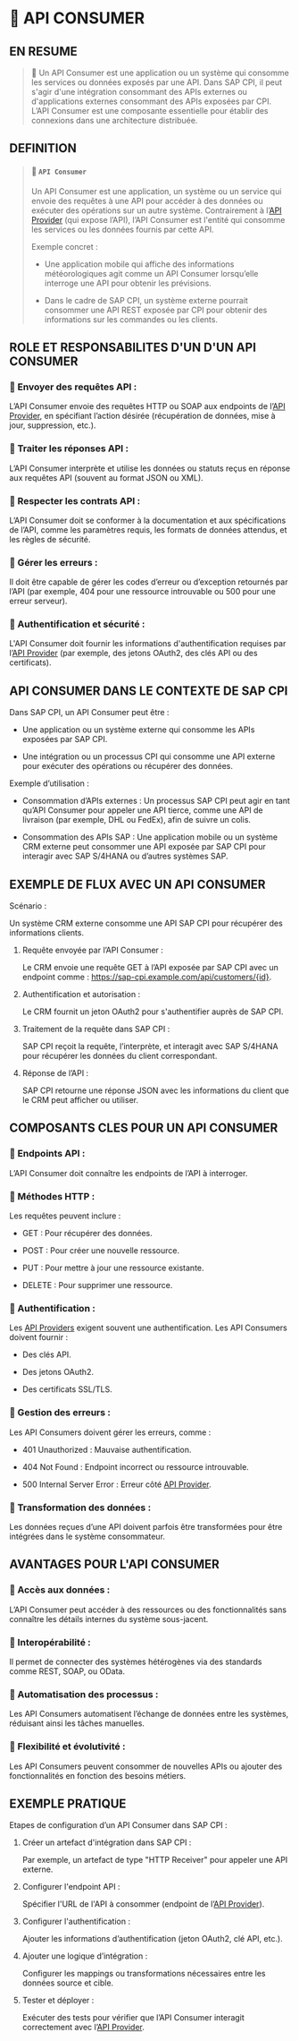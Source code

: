 # 🌸 API CONSUMER

## EN RESUME

> 🌺 Un API Consumer est une application ou un système qui consomme les services ou données exposés par une API. Dans SAP CPI, il peut s'agir d'une intégration consommant des APIs externes ou d'applications externes consommant des APIs exposées par CPI. L’API Consumer est une composante essentielle pour établir des connexions dans une architecture distribuée.

## DEFINITION

> #### 🍧 `API Consumer`
>
> Un API Consumer est une application, un système ou un service qui envoie des requêtes à une API pour accéder à des données ou exécuter des opérations sur un autre système. Contrairement à l’[API Provider](../☼%20UNIT%200%20-%20Lexicon/♠%20API%20Provider.md) (qui expose l’API), l’API Consumer est l'entité qui consomme les services ou les données fournis par cette API.
>
> Exemple concret :
>
> - Une application mobile qui affiche des informations météorologiques agit comme un API Consumer lorsqu’elle interroge une API pour obtenir les prévisions.
>
> - Dans le cadre de SAP CPI, un système externe pourrait consommer une API REST exposée par CPI pour obtenir des informations sur les commandes ou les clients.

## ROLE ET RESPONSABILITES D'UN D'UN API CONSUMER

### 💮 Envoyer des requêtes API :

L’API Consumer envoie des requêtes HTTP ou SOAP aux endpoints de l’[API Provider](../☼%20UNIT%200%20-%20Lexicon/♠%20API%20Provider.md), en spécifiant l’action désirée (récupération de données, mise à jour, suppression, etc.).

### 💮 Traiter les réponses API :

L’API Consumer interprète et utilise les données ou statuts reçus en réponse aux requêtes API (souvent au format JSON ou XML).

### 💮 Respecter les contrats API :

L’API Consumer doit se conformer à la documentation et aux spécifications de l’API, comme les paramètres requis, les formats de données attendus, et les règles de sécurité.

### 💮 Gérer les erreurs :

Il doit être capable de gérer les codes d’erreur ou d’exception retournés par l’API (par exemple, 404 pour une ressource introuvable ou 500 pour une erreur serveur).

### 💮 Authentification et sécurité :

L'API Consumer doit fournir les informations d'authentification requises par l’[API Provider](../☼%20UNIT%200%20-%20Lexicon/♠%20API%20Provider.md) (par exemple, des jetons OAuth2, des clés API ou des certificats).

## API CONSUMER DANS LE CONTEXTE DE SAP CPI

Dans SAP CPI, un API Consumer peut être :

- Une application ou un système externe qui consomme les APIs exposées par SAP CPI.

- Une intégration ou un processus CPI qui consomme une API externe pour exécuter des opérations ou récupérer des données.

Exemple d’utilisation :

- Consommation d’APIs externes : Un processus SAP CPI peut agir en tant qu’API Consumer pour appeler une API tierce, comme une API de livraison (par exemple, DHL ou FedEx), afin de suivre un colis.

- Consommation des APIs SAP : Une application mobile ou un système CRM externe peut consommer une API exposée par SAP CPI pour interagir avec SAP S/4HANA ou d’autres systèmes SAP.

## EXEMPLE DE FLUX AVEC UN API CONSUMER

Scénario :

Un système CRM externe consomme une API SAP CPI pour récupérer des informations clients.

1. Requête envoyée par l’API Consumer :

   Le CRM envoie une requête GET à l’API exposée par SAP CPI avec un endpoint comme :
   https://sap-cpi.example.com/api/customers/{id}.

2. Authentification et autorisation :

   Le CRM fournit un jeton OAuth2 pour s'authentifier auprès de SAP CPI.

3. Traitement de la requête dans SAP CPI :

   SAP CPI reçoit la requête, l’interprète, et interagit avec SAP S/4HANA pour récupérer les données du client correspondant.

4. Réponse de l’API :

   SAP CPI retourne une réponse JSON avec les informations du client que le CRM peut afficher ou utiliser.

## COMPOSANTS CLES POUR UN API CONSUMER

### 💮 Endpoints API :

L’API Consumer doit connaître les endpoints de l’API à interroger.

### 💮 Méthodes HTTP :

Les requêtes peuvent inclure :

- GET : Pour récupérer des données.

- POST : Pour créer une nouvelle ressource.

- PUT : Pour mettre à jour une ressource existante.

- DELETE : Pour supprimer une ressource.

### 💮 Authentification :

Les [API Providers](../☼%20UNIT%200%20-%20Lexicon/♠%20API%20Provider.md) exigent souvent une authentification. Les API Consumers doivent fournir :

- Des clés API.

- Des jetons OAuth2.

- Des certificats SSL/TLS.

### 💮 Gestion des erreurs :

Les API Consumers doivent gérer les erreurs, comme :

- 401 Unauthorized : Mauvaise authentification.

- 404 Not Found : Endpoint incorrect ou ressource introuvable.

- 500 Internal Server Error : Erreur côté [API Provider](../☼%20UNIT%200%20-%20Lexicon/♠%20API%20Provider.md).

### 💮 Transformation des données :

Les données reçues d’une API doivent parfois être transformées pour être intégrées dans le système consommateur.

## AVANTAGES POUR L'API CONSUMER

### 💮 Accès aux données :

L’API Consumer peut accéder à des ressources ou des fonctionnalités sans connaître les détails internes du système sous-jacent.

### 💮 Interopérabilité :

Il permet de connecter des systèmes hétérogènes via des standards comme REST, SOAP, ou OData.

### 💮 Automatisation des processus :

Les API Consumers automatisent l’échange de données entre les systèmes, réduisant ainsi les tâches manuelles.

### 💮 Flexibilité et évolutivité :

Les API Consumers peuvent consommer de nouvelles APIs ou ajouter des fonctionnalités en fonction des besoins métiers.

## EXEMPLE PRATIQUE

Etapes de configuration d’un API Consumer dans SAP CPI :

1. Créer un artefact d'intégration dans SAP CPI :

   Par exemple, un artefact de type "HTTP Receiver" pour appeler une API externe.

2. Configurer l'endpoint API :

   Spécifier l'URL de l'API à consommer (endpoint de l’[API Provider](../☼%20UNIT%200%20-%20Lexicon/♠%20API%20Provider.md)).

3. Configurer l'authentification :

   Ajouter les informations d’authentification (jeton OAuth2, clé API, etc.).

4. Ajouter une logique d’intégration :

   Configurer les mappings ou transformations nécessaires entre les données source et cible.

5. Tester et déployer :

   Exécuter des tests pour vérifier que l’API Consumer interagit correctement avec l’[API Provider](../☼%20UNIT%200%20-%20Lexicon/♠%20API%20Provider.md).

